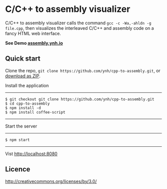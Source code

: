 C/C++ to assembly visualizer
===============

C/C++ to assembly visualizer calls the command `gcc -c -Wa,-ahldn -g file.cpp`, then visualizes the interleaved C/C++ and assembly code on a fancy HTML web interface.

**See Demo [assembly.ynh.io](http://assembly.ynh.io/)**

Quick start
-----------

Clone the repo, `git clone https://github.com/ynh/cpp-to-assembly.git`, or [download as ZIP](https://github.com/ynh/cpp-to-assembly/zipball/master).

Install the application

***
```
$ git checkout git clone https://github.com/ynh/cpp-to-assembly.git
$ cd cpp-to-assembly
$ npm install -d
$ npm install coffee-script
```
***

Start the server

***
```
$ npm start
```
***

Vist [http://localhost:8080](http://localhost:8080)

Licence
-------
http://creativecommons.org/licenses/by/3.0/